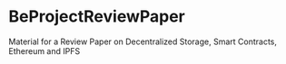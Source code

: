 # BeProjectReviewPaper
Material for a Review Paper on Decentralized Storage, Smart Contracts, Ethereum and IPFS
